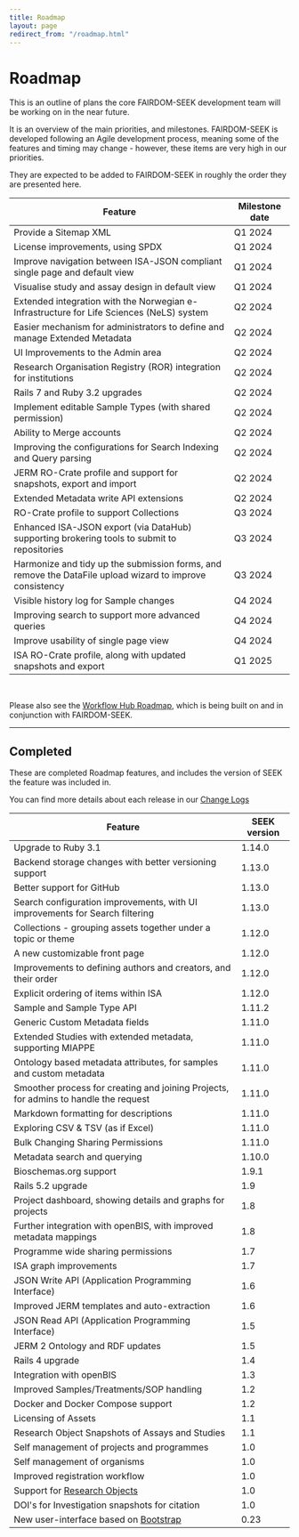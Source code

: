 ```yaml
---
title: Roadmap
layout: page
redirect_from: "/roadmap.html"
---
```


# Roadmap

This is an outline of plans the core FAIRDOM-SEEK development team will be working on in the near future.

It is an overview of the main priorities, and milestones. FAIRDOM-SEEK is developed following an Agile development process, meaning some of the features and timing may change - however, these items are very high in our priorities. 

They are expected to be added to FAIRDOM-SEEK in roughly the order they are presented here.

| Feature | Milestone date |
| --- |----------------|
| Provide a Sitemap XML | Q1 2024 |
| License improvements, using SPDX | Q1 2024 |
| Improve navigation between ISA-JSON compliant single page and default view | Q1 2024 |
| Visualise study and assay design in default view | Q1 2024 |
| Extended integration with the Norwegian e-Infrastructure for Life Sciences (NeLS) system | Q2 2024 |
| Easier mechanism for administrators to define and manage Extended Metadata | Q2 2024 |
| UI Improvements to the Admin area | Q2 2024 |
| Research Organisation Registry (ROR) integration for institutions | Q2 2024 |
| Rails 7 and Ruby 3.2 upgrades | Q2 2024 |
| Implement editable Sample Types (with shared permission) | Q2 2024 |
| Ability to Merge accounts | Q2 2024 |
| Improving the configurations for Search Indexing and Query parsing | Q2 2024 |
| JERM RO-Crate profile and support for snapshots, export and import | Q2 2024 |
| Extended Metadata write API extensions | Q2 2024 |
| RO-Crate profile to support Collections | Q3 2024 |
| Enhanced ISA-JSON export (via DataHub) supporting brokering tools to submit to repositories | Q3 2024 |
| Harmonize and tidy up the submission forms, and remove the DataFile upload wizard to improve consistency | Q3 2024 |
| Visible history log for Sample changes | Q4 2024 |
| Improving search to support more advanced queries | Q4 2024 |
| Improve usability of single page view | Q4 2024 |
| ISA RO-Crate profile, along with updated snapshots and export | Q1 2025 |


<br/>

Please also see the [Workflow Hub Roadmap](https://about.workflowhub.eu/roadmap/), 
which is being built on and in conjunction with FAIRDOM-SEEK.


---


## Completed

These are completed Roadmap features, and includes the version of SEEK the feature was included in.

You can find more details about each release in our [Change Logs](/tech/releases/)


| Feature | SEEK version |
| --- | --- |
| Upgrade to Ruby 3.1 | 1.14.0 |
| Backend storage changes with better versioning support | 1.13.0 |
| Better support for GitHub | 1.13.0 |
| Search configuration improvements, with UI improvements for Search filtering | 1.13.0 |
| Collections - grouping assets together under a topic or theme | 1.12.0 |
| A new customizable front page | 1.12.0 |
| Improvements to defining authors and creators, and their order | 1.12.0 |
| Explicit ordering of items within ISA | 1.12.0 |
| Sample and Sample Type API | 1.11.2 |
| Generic Custom Metadata fields | 1.11.0  |
| Extended Studies with extended metadata, supporting MIAPPE | 1.11.0 |
| Ontology based metadata attributes, for samples and custom metadata | 1.11.0 |
| Smoother process for creating and joining Projects, for admins to handle the request | 1.11.0 |
| Markdown formatting for descriptions | 1.11.0 |
| Exploring CSV & TSV (as if Excel) | 1.11.0 |
| Bulk Changing Sharing Permissions | 1.11.0 |
| Metadata search and querying | 1.10.0 |
| Bioschemas.org support | 1.9.1 |
| Rails 5.2 upgrade | 1.9 |
| Project dashboard, showing details and graphs for projects | 1.8  |
| Further integration with openBIS, with improved metadata mappings | 1.8  |
| Programme wide sharing permissions | 1.7  |
| ISA graph improvements | 1.7  |
| JSON Write API (Application Programming Interface) | 1.6  |
| Improved JERM templates and auto-extraction | 1.6 |
| JSON Read API (Application Programming Interface) | 1.5 |
| JERM 2 Ontology and RDF updates | 1.5 |
| Rails 4 upgrade | 1.4 |
| Integration with openBIS | 1.3 |
| Improved Samples/Treatments/SOP handling | 1.2  |
| Docker and Docker Compose support | 1.2 |
| Licensing of Assets | 1.1 |
| Research Object Snapshots of Assays and Studies | 1.1 |
| Self management of projects and programmes | 1.0 |
| Self management of organisms | 1.0 |
| Improved registration workflow | 1.0 |
| Support for [Research Objects](http://www.researchobject.org/) | 1.0 |
| DOI's for Investigation snapshots for citation | 1.0 |
| New user-interface based on [Bootstrap](http://getbootstrap.com) | 0.23 |

